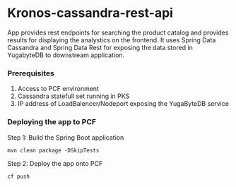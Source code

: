 # Kronos-cassandra-rest-api

App provides rest endpoints for searching the product catalog and provides results for displaying the analystics on the frontend. It uses Spring Data Cassandra and Spring Data Rest for exposing the data stored in YugabyteDB to downstream application. 

### Prerequisites

1. Access to PCF environment
2. Cassandra statefull set running in PKS
3. IP address of LoadBalencer/Nodeport exposing the YugaByteDB service

### Deploying the app to PCF

Step 1: Build the Spring Boot application 

```
mvn clean package -DSkipTests
```

Step 2: Deploy the app onto PCF

```
cf push
```


